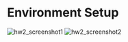 # Environment Setup

![hw2_screenshot1](https://user-images.githubusercontent.com/10840545/45781900-5e841780-bc2f-11e8-95e2-be0c98db32f5.PNG)
![hw2_screenshot2](https://user-images.githubusercontent.com/10840545/45781901-5f1cae00-bc2f-11e8-8f3a-f3a38e5c4bfe.PNG)
